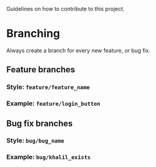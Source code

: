 Guidelines on how to contribute to this project.

# Branching
Always create a branch for every new feature, or bug fix.  

## Feature branches
### Style: `feature/feature_name`
### Example: `feature/login_button`

## Bug fix branches
### Style: `bug/bug_name`
### Example: `bug/khalil_exists`

